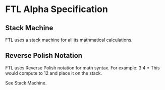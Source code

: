 # FTL Alpha Specification

## Stack Machine
FTL uses a stack machine for all its mathmatical calculations.

## Reverse Polish Notation
FTL uses Reverse Polish notation for math syntax.
For example:
  3 4 *
This would compute to 12 and place it on the stack.

See Stack Machine.
